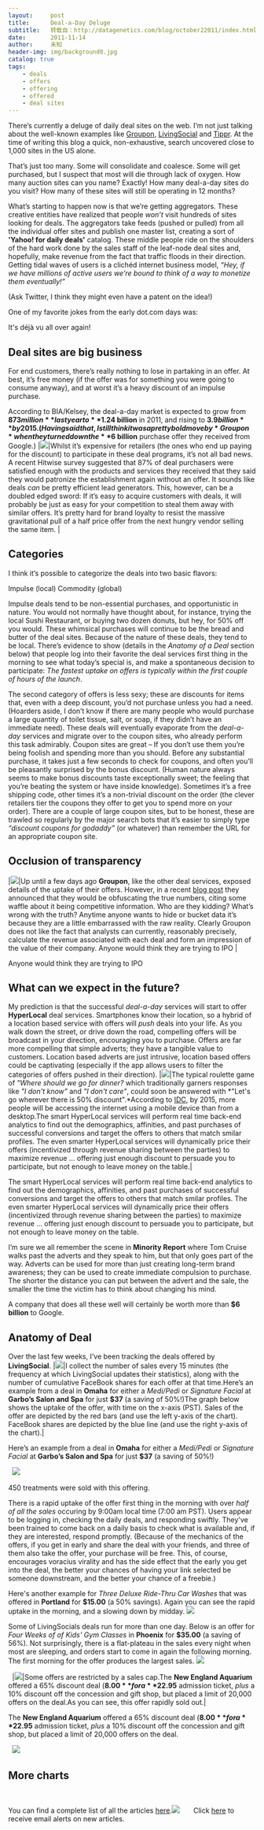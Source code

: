```yaml
---
layout:     post
title:      Deal-a-Day Deluge
subtitle:   转载自：http://datagenetics.com/blog/october22011/index.html
date:       2011-11-14
author:     未知
header-img: img/background0.jpg
catalog: true
tags:
    - deals
    - offers
    - offering
    - offered
    - deal sites
---
```


There’s currently a deluge of daily deal sites on the web. I’m not just talking about the well-known examples like [Groupon](http://Groupon.com), [ LivingSocial](http://LivingSocial.com) and [Tippr](http://Tippr.com). At the time of writing this blog a quick, non-exhaustive, search uncovered close to 1,000 sites in the US alone.

That’s just too many. Some will consolidate and coalesce. Some will get purchased, but I suspect that most will die through lack of oxygen. How many auction sites can you name? Exactly! How many deal-a-day sites do you visit? How many of these sites will still be operating in 12 months?

What’s starting to happen now is that we’re getting aggregators. These creative entities have realized that people *won’t* visit hundreds of sites looking for deals. The aggregators take feeds (pushed or pulled) from all the individual offer sites and publish one master list, creating a sort of **'Yahoo! for daily deals'** catalog. These middle people ride on the shoulders of the hard work done by the sales staff of the leaf-node deal sites and, hopefully, make revenue from the fact that traffic floods in their direction. Getting tidal waves of users is a clichéd internet business model, *“Hey, if we have millions of active users we’re bound to think of a way to monetize them eventually!”*

(Ask Twitter, I think they might even have a patent on the idea!)

One of my favorite jokes from the early dot.com days was:

It's déjà vu all over again!

## Deal sites are big business

For end customers, there’s really nothing to lose in partaking in an offer. At best, it’s free money (if the offer was for something you were going to consume anyway), and at worst it’s a heavy discount of an impulse purchase. 

According to BIA/Kelsey, the deal-a-day market is expected to grow from **$873 million** last year to **$1.24 billion** in 2011, and rising to **$3.9 billion** by 2015. (Having said that, I still think it was a pretty bold move by *Groupon* when they turned down the **$6 billion** purchase offer they received from Google.)
|![](http://datagenetics.com/blog/october22011/dollar.jpg)|Whilst it’s expensive for retailers (the ones who end up paying for the discount) to participate in these deal programs, it’s not all bad news. A recent Hitwise survey suggested that 87% of deal purchasers were satisfied enough with the products and services they received that they said they would patronize the establishment again without an offer. It sounds like deals *can* be pretty efficient lead generators. This, however, can be a doubled edged sword: If it’s easy to acquire customers with deals, it will probably be just as easy for your competition to steal them away with similar offers. It’s pretty hard for brand loyalty to resist the massive gravitational pull of a half price offer from the next hungry vendor selling the same item. |

## Categories

I think it’s possible to categorize the deals into two basic flavors:

Impulse (local)
Commodity (global)

Impulse deals tend to be non-essential purchases, and opportunistic in nature. You would not normally have thought about, for instance, trying the local Sushi Restaurant, or buying two dozen donuts, but hey, for 50% off you would. These whimsical purchases will continue to be the bread and butter of the deal sites. Because of the nature of these deals, they tend to be local. There’s evidence to show (details in the *Anatomy of a Deal* section below) that people log into their favorite the deal services first thing in the morning to see what today’s special is, and make a spontaneous decision to participate: *The fastest uptake on offers is typically within the first couple of hours of the launch*.

The second category of offers is less sexy; these are discounts for items that, even with a deep discount, you’d not purchase unless you had a need. (Hoarders aside, I don’t know if there are many people who would purchase a large quantity of toilet tissue, salt, or soap, if they didn’t have an immediate need). These deals will eventually evaporate from the *deal-a-day* services and migrate over to the coupon sites, who already perform this task admirably. Coupon sites are great – If you don’t use them you’re being foolish and spending more than you should. Before any substantial purchase, it takes just a few seconds to check for coupons, and often you’ll be pleasantly surprised by the bonus discount. (Human nature always seems to make bonus discounts taste exceptionally sweet; the feeling that you’re beating the system or have inside knowledge). Sometimes it’s a free shipping code, other times it’s a non-trivial discount on the order (the clever retailers tier the coupons they offer to get you to spend more on your order). There are a couple of large coupon sites, but to be honest, these are trawled so regularly by the major search bots that it’s easier to simply type *“discount coupons for godaddy”* (or whatever) than remember the URL for an appropriate coupon site.

## Occlusion of transparency
|![](http://datagenetics.com/blog/october22011/shower.jpg)|Up until a few days ago **Groupon**, like the other deal services, exposed details of the uptake of their offers. However, in a recent [blog post](http://m.groupon.com/blog/blog/cities/about-the-deal-counter/) they announced that they would be obfuscating the true numbers, citing some waffle about it being competitive information. Who are they kidding? What’s wrong with the truth? Anytime anyone wants to hide or bucket data it’s because they are a little embarrassed with the raw reality. Clearly Groupon does not like the fact that analysts can currently, reasonably precisely, calculate the revenue associated with each deal and form an impression of the value of their company.**<Sarcasm>** Anyone would think they are trying to IPO **</Sarcasm>**|

**<Sarcasm>** Anyone would think they are trying to IPO **</Sarcasm>**

## What can we expect in the future?

My prediction is that the successful *deal-a-day* services will start to offer **HyperLocal** deal services. Smartphones know their location, so a hybrid of a location based service with offers will *push* deals into your life. As you walk down the street, or drive down the road, compelling offers will be broadcast in your direction, encouraging you to purchase. Offers are far more compelling that simple adverts; they have a tangible value to customers. Location based adverts are just intrusive, location based offers could be captivating (especially if the app allows users to filter the categories of offers pushed in their direction).
|![](http://datagenetics.com/blog/october22011/phone.jpg)|The typical roulette game of *"Where should we go for dinner?* which traditionally garners responses like *"I don't know"* and *"I don't care"*, could soon be answered with *"Let's go wherever there is 50% discount".*According to [IDC](http://www.bizreport.com/2011/09/idc-mobile-internet-access-to-surpass-pc-by-2015.html), by 2015, more people will be accessing the internet using a mobile device than from a desktop.The smart HyperLocal services will perform real time back-end analytics to find out the demographics, affinities, and past purchases of successful conversions and target the offers to others that match smilar profiles. The even smarter HyperLocal services will dynamically price their offers (incentivized through revenue sharing between the parties) to maximize revenue … offering just enough discount to persuade you to participate, but not enough to leave money on the table.|

The smart HyperLocal services will perform real time back-end analytics to find out the demographics, affinities, and past purchases of successful conversions and target the offers to others that match smilar profiles. The even smarter HyperLocal services will dynamically price their offers (incentivized through revenue sharing between the parties) to maximize revenue … offering just enough discount to persuade you to participate, but not enough to leave money on the table.

I’m sure we all remember the scene in **Minority Report** where Tom Cruise walks past the adverts and they speak to him, but that only goes part of the way. Adverts can be used for more than just creating long-term brand awareness; they can be used to create immediate compulsion to purchase. The shorter the distance you can put between the advert and the sale, the smaller the time the victim has to think about changing his mind.

A company that does all these well will certainly be worth more than **$6 billion** to Google.

## Anatomy of Deal

Over the last few weeks, I’ve been tracking the deals offered by **LivingSocial**.
|![](http://datagenetics.com/blog/october22011/spa.jpg)|I collect the number of sales every 15 minutes (the frequency at which LivingSocial updates their statistics), along with the number of cumulative FaceBook shares for each offer at that time.Here’s an example from a deal in **Omaha** for either a *Medi/Pedi* or *Signature Facial* at **Garbo’s Salon and Spa** for just **$37** (a saving of 50%!)The graph below shows the uptake of the offer, with time on the x-axis (PST). Sales of the offer are depicted by the red bars (and use the left y-axis of the chart). FaceBook shares are depicted by the blue line (and use the right y-axis of the chart).|

Here’s an example from a deal in **Omaha** for either a *Medi/Pedi* or *Signature Facial* at **Garbo’s Salon and Spa** for just **$37** (a saving of 50%!)

 
![](http://datagenetics.com/blog/october22011/1369.png)


450 treatments were sold with this offering.

There is a rapid uptake of the offer first thing in the morning with over *half of all the sales* occuring by 9:00am local time (7:00 am PST). Users appear to be logging in, checking the daily deals, and responding swiftly. They've been trained to come back on a daily basis to check what is available and, if they are interested, respond promptly. (Because of the mechanics of the offers, if you get in early and share the deal with your friends, and three of them also take the offer, your purchase will be free. This, of course, encourages voracius virality and has the side effect that the early you get into the deal, the better your chances of having your link selected be someone downstream, and the better your chance of a freebie.)

Here's another example for *Three Deluxe Ride-Thru Car Washes* that was offered in **Portland** for **$15.00** (a 50% savings). Again you can see the rapid uptake in the morning, and a slowing down by midday.
![](http://datagenetics.com/blog/october22011/1456.png)


Some of LivingSocials deals run for more than one day. Below is an offer for *Four Weeks of of Kids' Gym Classes* in **Phoenix** for **$35.00** (a saving of 56%). Not surprisingly, there is a flat-plateau in the sales every night when most are sleeping, and orders start to come in again the following morning. The first morning for the offer produces the largest sales.
![](http://datagenetics.com/blog/october22011/418.png)


 
|![](http://datagenetics.com/blog/october22011/ne.jpg)|Some offers are restricted by a sales cap.The **New England Aquarium** offered a 65% discount deal (**$8.00** for a **$22.95** admission ticket, *plus* a 10% discount off the concession and gift shop, but placed a limit of 20,000 offers on the deal.As you can see, this offer rapidly sold out.|

The **New England Aquarium** offered a 65% discount deal (**$8.00** for a **$22.95** admission ticket, *plus* a 10% discount off the concession and gift shop, but placed a limit of 20,000 offers on the deal.

 
![](http://datagenetics.com/blog/october22011/1262.png)


## More charts

 

You can find a complete list of all the articles [here](/blog.html).![](http://datagenetics.com/images/n.gif)
      Click [here](http://datagenetics.com/newsletter/subscribe.html) to receive email alerts on new articles.
